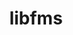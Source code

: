 ---
title: "libfms"
layout: cache
categories: [package, v2025.07.0]
meta: {"compilers": ["gcc@11.1.0", "gcc@11.4.0"], "num_specs": 3, "num_specs_by_stack": {"data-vis-sdk": 1, "e4s": 2, "root": 3}, "oss": ["ubuntu20.04", "ubuntu22.04"], "platforms": ["linux"], "stacks": ["data-vis-sdk", "e4s", "root"], "targets": ["x86_64_v3"], "versions": ["0.2.0"]}
spec_details: [{"compiler": "gcc@11.1.0", "hash": "lhk4ilbxuphz63xuislzpucxaql2kukr", "os": "ubuntu20.04", "platform": "linux", "size": "-", "stacks": ["data-vis-sdk", "root"], "target": "x86_64_v3", "variants": ["build_system=cmake", "build_type=Release", "commit=a66cb96711cc404c411f1bf07ca8db09b6f894eb", "+conduit", "generator=make", "~ipo", "+shared"], "versions": ["0.2.0"]}, {"compiler": "gcc@11.4.0", "hash": "pcscxheaiqgv6343imkxoiggygyaxrb5", "os": "ubuntu22.04", "platform": "linux", "size": "-", "stacks": ["e4s", "root"], "target": "x86_64_v3", "variants": ["build_system=cmake", "build_type=Release", "commit=a66cb96711cc404c411f1bf07ca8db09b6f894eb", "+conduit", "generator=make", "~ipo", "+shared"], "versions": ["0.2.0"]}, {"compiler": "gcc@11.4.0", "hash": "zurvjqgarv6vtfhrgcoceblfydhb6orw", "os": "ubuntu22.04", "platform": "linux", "size": "-", "stacks": ["e4s", "root"], "target": "x86_64_v3", "variants": ["build_system=cmake", "build_type=Release", "commit=a66cb96711cc404c411f1bf07ca8db09b6f894eb", "+conduit", "generator=make", "~ipo", "+shared"], "versions": ["0.2.0"]}]
---